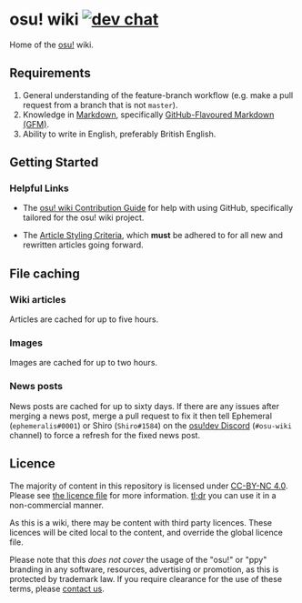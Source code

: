 # osu! wiki [![dev chat](https://discordapp.com/api/guilds/188630481301012481/widget.png?style=shield)](https://discord.gg/ppy)

<!--
Uncomment and replace after the main wiki page gets implemented, link isn't official:
Home of the [Knowledge Base](https://osu.ppy.sh/help/wiki).
-->

Home of the [osu!](https://osu.ppy.sh) wiki.

## Requirements

1. General understanding of the feature-branch workflow (e.g. make a pull request from a branch that is not `master`).
2. Knowledge in [Markdown](https://github.com/adam-p/markdown-here/wiki/Markdown-Cheatsheet "adam-p's cheatsheet for Markdown"), specifically [GitHub-Flavoured Markdown (GFM)](https://help.github.com/articles/getting-started-with-writing-and-formatting-on-github/ "GitHub Help: Writing on GitHub").
3. Ability to write in English, preferably British English.

## Getting Started

### Helpful Links

- The [osu! wiki Contribution Guide](https://osu.ppy.sh/help/wiki/osu!_wiki_Contribution_Guide) for help with using GitHub, specifically tailored for the osu! wiki project.

- The [Article Styling Criteria](https://osu.ppy.sh/help/wiki/Article_Styling_Criteria), which **must** be adhered to for all new and rewritten articles going forward.

## File caching

### Wiki articles

Articles are cached for up to five hours.

### Images

Images are cached for up to two hours.

### News posts

News posts are cached for up to sixty days. If there are any issues after merging a news post, merge a pull request to fix it then tell Ephemeral (`ephemeralis#0001`) or Shiro (`Shiro#1584`) on the [osu!dev Discord](https://discord.gg/ppy) (`#osu-wiki` channel) to force a refresh for the fixed news post.

## Licence

The majority of content in this repository is licensed under [CC-BY-NC 4.0](https://creativecommons.org/licenses/by-nc/4.0/legalcode). Please see [the licence file](LICENCE.md) for more information. [tl;dr](https://tldrlegal.com/license/creative-commons-attribution-noncommercial-4.0-international-(cc-by-nc-4.0)) you can use it in a non-commercial manner.

As this is a wiki, there may be content with third party licences. These licences will be cited local to the content, and override the global licence file.

Please note that this *does not cover* the usage of the "osu!" or "ppy" branding in any software, resources, advertising or promotion, as this is protected by trademark law. If you require clearance for the use of these terms, please [contact us](mailto:contact@ppy.sh).
